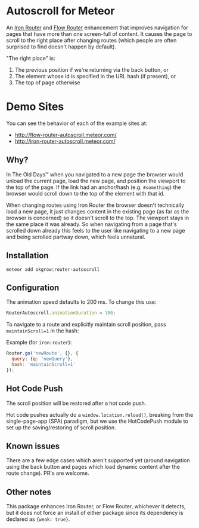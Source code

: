 Autoscroll for Meteor
==========================

An [Iron Router](https://atmospherejs.com/iron/router) and [Flow Router](https://atmospherejs.com/kadira/flow-router) enhancement that improves navigation for pages that have more than one screen-full of content.
It causes the page to scroll to the right place after changing routes (which people are often surprised to find doesn't happen by default).

"The right place" is:

1. The previous position if we're returning via the back button, or
2. The element whose id is specified in the URL hash (if present), or
3. The top of page otherwise

Demo Sites
==========

You can see the behavior of each of the example sites at:

* http://flow-router-autoscroll.meteor.com/
* http://iron-router-autoscroll.meteor.com/

Why?
----

In The Old Days™ when you navigated to a new page the browser would unload the current page, load the new page, and position the viewport to the top of the page.
If the link had an anchor/hash (e.g. `#something`) the browser would scroll down to the top of the element with that id.

When changing routes using Iron Router the browser doesn't technically load a new page,
it just changes content in the existing page (as far as the browser is concerned) so it doesn't scroll to the top.
The viewport stays in the same place it was already.
So when navigating from a page that's scrolled down already this feels to the user like navigating to a new page and being scrolled partway down, which feels unnatural.

Installation
----------

`meteor add okgrow:router-autoscroll`


Configuration
-----------

The animation speed defaults to 200 ms.
To change this use:

``` javascript
RouterAutoscroll.animationDuration = 100;
```

To navigate to a route and explicitly maintain scroll position, pass
`maintainScroll=1` in the hash:

Example (for `iron:router`):

```javascript
Router.go('newRoute', {}, {
  query: {q: 'newQuery'},
  hash: 'maintainScroll=1'
});
```

Hot Code Push
-----------

The scroll position will be restored after a hot code push.

Hot code pushes actually do a `window.location.reload()`, breaking
from the single-page-app (SPA) paradigm, but we use the HotCodePush
module to set up the saving/restoring of scroll position.

Known issues
------------

There are a few edge cases which aren't supported yet (around navigation using the back button and pages which load dynamic content after the route change).
PR's are welcome.

Other notes
---------------

This package enhances Iron Router, or Flow Router, whichever it detects, but it
does not force an install of either package since its dependency is declared as `{weak: true}`.
